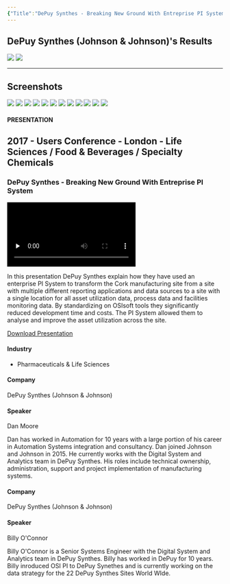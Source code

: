 ```yaml
---
{"Title":"DePuy Synthes - Breaking New Ground With Entreprise PI System","Year":"2017","Industry":"Pharmaceuticals & Life Sciences","URL":"https://resources.osisoft.com/presentations/depuy-synthes---breaking-new-ground-with-entreprise-pi-system/","PDF":"https://cdn.osisoft.com/osi/presentations/2017-uc-emea-london/UC17EU-D2LS08-DePuy-Synthes-Moore-Breaking-New-Ground-With-Entreprise-PI-System.pdf","Company":"DePuy Synthes (Johnson & Johnson)","Keywords":["Microstops","OEE"],"dg-publish":true,"permalink":"/aveva/customer-stories/2017/2017-de-puy-synthes-johnson-and-johnson-de-puy-synthes-breaking-new-ground-with-entreprise-pi-system/","dgPassFrontmatter":true}
---
```


## DePuy Synthes (Johnson & Johnson)'s Results
![](https://i.imgur.com/GyqWhH5.png)
![](https://i.imgur.com/X26WJNk.png)

---
## Screenshots
![](https://i.imgur.com/DT4J4b6.png)
![](https://i.imgur.com/pKFGc52.png)
![](https://i.imgur.com/9jcZdpn.png)
![](https://i.imgur.com/L2267zm.png)
![](https://i.imgur.com/ASFlwXN.png)
![](https://i.imgur.com/zsd9WVx.png)
![](https://i.imgur.com/6DnAsNG.png)
![](https://i.imgur.com/4TgApMH.png)
![](https://i.imgur.com/smwuhHI.png)
![](https://i.imgur.com/7B7FqKt.png)
![](https://i.imgur.com/uwonAEy.png)
![](https://i.imgur.com/Wdg3j0l.png)


#### PRESENTATION

## 2017 - Users Conference - London - Life Sciences / Food & Beverages / Specialty Chemicals

### DePuy Synthes - Breaking New Ground With Entreprise PI System

<video src="https://cdn.osisoft.com/osi/presentations/2017-uc-emea-london/UC17EU-D2LS08-DePuy-Synthes-Moore-Breaking-New-Ground-With-Entreprise-PI-System-v2.mp4" poster="https://cdn.osisoft.com/osi/presentations/2017-uc-emea-london/UC17EU-D2LS08-DePuy-Synthes-Moore-Breaking-New-Ground-With-Entreprise-PI-System-v2.jpg" id="ctl00_MainContent_ctl00_presVideo" class="embed-responsive-item" style="background-color: black; max-width: 640px; max-height: 360px" preload="none" controls="controls"></video>

In this presentation DePuy Synthes explain how they have used an enterprise PI System to transform the Cork manufacturing site from a site with multiple different reporting applications and data sources to a site with a single location for all asset utilization data, process data and facilities monitoring data. By standardizing on OSIsoft tools they significantly reduced development time and costs. The PI System allowed them to analyse and improve the asset utilization across the site.

[Download Presentation](https://cdn.osisoft.com/osi/presentations/2017-uc-emea-london/UC17EU-D2LS08-DePuy-Synthes-Moore-Breaking-New-Ground-With-Entreprise-PI-System.pdf)

#### Industry

- Pharmaceuticals & Life Sciences

#### Company

DePuy Synthes (Johnson & Johnson)

#### Speaker

Dan Moore

Dan has worked in Automation for 10 years with a large portion of his career in Automation Systems integration and consultancy. Dan joined Johnson and Johnson in 2015. He currently works with the Digital System and Analytics team in DePuy Synthes. His roles include technical ownership, administration, support and project implementation of manufacturing systems.

#### Company

DePuy Synthes (Johnson & Johnson)

#### Speaker

Billy O'Connor

Billy O'Connor is a Senior Systems Engineer with the Digital System and Analytics team in DePuy Synthes. Billy has worked in DePuy for 10 years. Billy inroduced OSI PI to DePuy Synethes and is currently working on the data strategy for the 22 DePuy Synthes Sites World WIde.